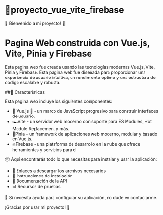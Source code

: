 # 📝proyecto_vue_vite_firebase
 
 🌟 Bienvenido a mi proyecto! 🌟 
# Pagina Web construida con Vue.js, Vite, Pinia y Firebase

Esta pagina web fue creada usando las tecnologías modernas Vue.js, Vite, Pinia y Firebase. Esta pagina web fue diseñada para proporcionar una experiencia de usuario intuitiva, un rendimiento optimo y una estructura de codigo escalable y robusta.

##📖 Características

Esta pagina web incluye los siguientes componentes:

- 🦊 Vue.js 🦊  - un marco de JavaScript progresivo para construir interfaces de usuario.
- 🏎Vite - un servidor web moderno con soporte para ES Modules, Hot Module Replacement y más.
- 🤖Pinia - un framework de aplicaciones web moderno, modular y basado en Vue.js.
- 🔥Firebase - una plataforma de desarrollo en la nube que ofrece herramientas y servicios para el


📦 Aquí encontrarás todo lo que necesitas para instalar y usar la aplicación: 

* 🔗 Enlaces a descargar los archivos necesarios 
* 📃 Instrucciones de instalación 
* 📜 Documentación de la API 
* 📊 Recursos de pruebas 

🤝 Si necesita ayuda para configurar su aplicación, no dude en contactarme.

¡Gracias por usar mi proyecto! 🙌
